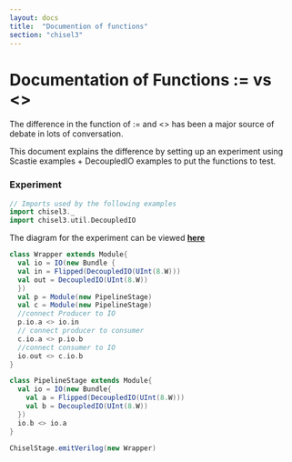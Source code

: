 ```yaml
---
layout: docs
title:  "Documention of functions"
section: "chisel3"
---
```

# Documentation of Functions := vs <>

The difference in the function of := and <> has been a major source of debate in lots of conversation.

This document explains the difference by setting up an experiment using Scastie examples + DecoupledIO examples to put the functions to test.

### Experiment

```scala mdoc:silent
// Imports used by the following examples
import chisel3._
import chisel3.util.DecoupledIO
```

The diagram for the experiment can be viewed **[here](https://docs.google.com/document/d/14C918Hdahk2xOGSJJBT-ZVqAx99_hg3JQIq-vaaifQU/edit?usp=sharing)**


```scala 
class Wrapper extends Module{
  val io = IO(new Bundle {
  val in = Flipped(DecoupledIO(UInt(8.W)))
  val out = DecoupledIO(UInt(8.W))
  })
  val p = Module(new PipelineStage)
  val c = Module(new PipelineStage) 
  //connect Producer to IO
  p.io.a <> io.in
  // connect producer to consumer
  c.io.a <> p.io.b
  //connect consumer to IO
  io.out <> c.io.b
}

class PipelineStage extends Module{
  val io = IO(new Bundle{
    val a = Flipped(DecoupledIO(UInt(8.W)))
    val b = DecoupledIO(UInt(8.W))
  })
  io.b <> io.a
}
```
```scala 
ChiselStage.emitVerilog(new Wrapper)
```

